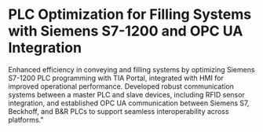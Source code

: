 # PLC Optimization for Filling Systems with Siemens S7-1200 and OPC UA Integration
Enhanced efficiency in conveying and filling systems by optimizing Siemens S7-1200 PLC programming with TIA Portal, integrated with HMI for improved operational performance. Developed robust communication systems between a master PLC and slave devices, including RFID sensor integration, and established OPC UA communication between Siemens S7, Beckhoff, and B&R PLCs to support seamless interoperability across platforms."
